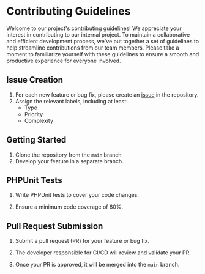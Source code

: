 # Contributing Guidelines

Welcome to our project's contributing guidelines! We appreciate your interest in contributing to our internal project. To maintain a collaborative and efficient development process, we've put together a set of guidelines to help streamline contributions from our team members. Please take a moment to familiarize yourself with these guidelines to ensure a smooth and productive experience for everyone involved.

## Issue Creation

1. For each new feature or bug fix, please create an [issue](https://github.com/alleidda/P8ToDoListApp/issues/new) in the repository.
2. Assign the relevant labels, including at least: 
   - Type
   - Priority
   - Complexity

## Getting Started

1. Clone the repository from the `main` branch
2. Develop your feature in a separate branch.

## PHPUnit Tests

1. Write PHPUnit tests to cover your code changes.

2. Ensure a minimum code coverage of 80%.

## Pull Request Submission

1. Submit a pull request (PR) for your feature or bug fix.

2. The developer responsible for CI/CD will review and validate your PR.

3. Once your PR is approved, it will be merged into the `main` branch.
